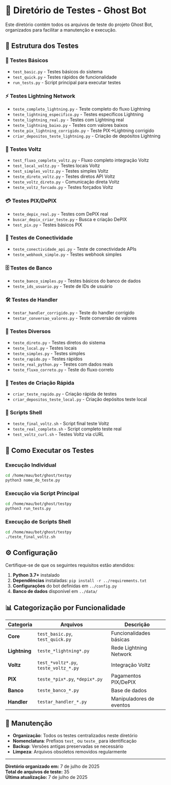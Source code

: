 # 🧪 Diretório de Testes - Ghost Bot

Este diretório contém todos os arquivos de teste do projeto Ghost Bot, organizados para facilitar a manutenção e execução.

## 📁 Estrutura dos Testes

### 🔧 Testes Básicos
- `test_basic.py` - Testes básicos do sistema
- `test_quick.py` - Testes rápidos de funcionalidade
- `run_tests.py` - Script principal para executar testes

### ⚡ Testes Lightning Network
- `teste_completo_lightning.py` - Teste completo do fluxo Lightning
- `teste_lightning_especifico.py` - Testes específicos Lightning
- `teste_lightning_real.py` - Testes com Lightning real
- `teste_lightning_baixo.py` - Testes com valores baixos
- `teste_pix_lightning_corrigido.py` - Teste PIX→Lightning corrigido
- `criar_depositos_teste_lightning.py` - Criação de depósitos Lightning

### 🏦 Testes Voltz
- `test_fluxo_completo_voltz.py` - Fluxo completo integração Voltz
- `test_local_voltz.py` - Testes locais Voltz
- `test_simples_voltz.py` - Testes simples Voltz
- `teste_direto_voltz.py` - Testes diretos API Voltz
- `teste_voltz_direto.py` - Comunicação direta Voltz
- `teste_voltz_forcado.py` - Testes forçados Voltz

### 💳 Testes PIX/DePIX
- `teste_depix_real.py` - Testes com DePIX real
- `buscar_depix_criar_teste.py` - Busca e criação DePIX
- `test_pix.py` - Testes básicos PIX

### 🔗 Testes de Conectividade
- `teste_conectividade_api.py` - Teste de conectividade APIs
- `teste_webhook_simple.py` - Testes webhook simples

### 🗄️ Testes de Banco
- `teste_banco_simples.py` - Testes básicos do banco de dados
- `teste_ids_usuario.py` - Teste de IDs de usuário

### 🛠️ Testes de Handler
- `testar_handler_corrigido.py` - Teste do handler corrigido
- `testar_conversao_valores.py` - Teste conversão de valores

### 🎯 Testes Diversos
- `teste_direto.py` - Testes diretos do sistema
- `teste_local.py` - Testes locais
- `teste_simples.py` - Testes simples
- `teste_rapido.py` - Testes rápidos
- `teste_real_python.py` - Testes com dados reais
- `teste_fluxo_correto.py` - Teste do fluxo correto

### 🚀 Testes de Criação Rápida
- `criar_teste_rapido.py` - Criação rápida de testes
- `criar_depositos_teste_local.py` - Criação depósitos teste local

### 📜 Scripts Shell
- `teste_final_voltz.sh` - Script final teste Voltz
- `teste_real_completo.sh` - Script completo teste real
- `test_voltz_curl.sh` - Testes Voltz via cURL

## 🚀 Como Executar os Testes

### Execução Individual
```bash
cd /home/mau/bot/ghost/testpy
python3 nome_do_teste.py
```

### Execução via Script Principal
```bash
cd /home/mau/bot/ghost/testpy
python3 run_tests.py
```

### Execução de Scripts Shell
```bash
cd /home/mau/bot/ghost/testpy
./teste_final_voltz.sh
```

## ⚙️ Configuração

Certifique-se de que os seguintes requisitos estão atendidos:

1. **Python 3.7+** instalado
2. **Dependências** instaladas: `pip install -r ../requirements.txt`
3. **Configurações** do bot definidas em `../config.py`
4. **Banco de dados** disponível em `../data/`

## 📊 Categorização por Funcionalidade

| Categoria | Arquivos | Descrição |
|-----------|----------|-----------|
| **Core** | `test_basic.py`, `test_quick.py` | Funcionalidades básicas |
| **Lightning** | `teste_*lightning*.py` | Rede Lightning Network |
| **Voltz** | `test_*voltz*.py`, `teste_voltz_*.py` | Integração Voltz |
| **PIX** | `teste_*pix*.py`, `*depix*.py` | Pagamentos PIX/DePIX |
| **Banco** | `teste_banco_*.py` | Base de dados |
| **Handler** | `testar_handler_*.py` | Manipuladores de eventos |

## 🔄 Manutenção

- **Organização**: Todos os testes centralizados neste diretório
- **Nomenclatura**: Prefixos `test_` ou `teste_` para identificação
- **Backup**: Versões antigas preservadas se necessário
- **Limpeza**: Arquivos obsoletos removidos regularmente

---
**Diretório organizado em:** 7 de julho de 2025  
**Total de arquivos de teste:** 35  
**Última atualização:** 7 de julho de 2025
